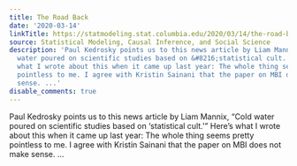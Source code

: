 ```yaml
---
title: The Road Back
date: '2020-03-14'
linkTitle: https://statmodeling.stat.columbia.edu/2020/03/14/the-road-back/
source: Statistical Modeling, Causal Inference, and Social Science
description: 'Paul Kedrosky points us to this news article by Liam Mannix, &#8220;Cold
  water poured on scientific studies based on &#8216;statistical cult.''&#8221; Here&#8217;s
  what I wrote about this when it came up last year: The whole thing seems pretty
  pointless to me. I agree with Kristin Sainani that the paper on MBI does not make
  sense. ...'
disable_comments: true
---
```

Paul Kedrosky points us to this news article by Liam Mannix, &#8220;Cold water poured on scientific studies based on &#8216;statistical cult.'&#8221; Here&#8217;s what I wrote about this when it came up last year: The whole thing seems pretty pointless to me. I agree with Kristin Sainani that the paper on MBI does not make sense. ...